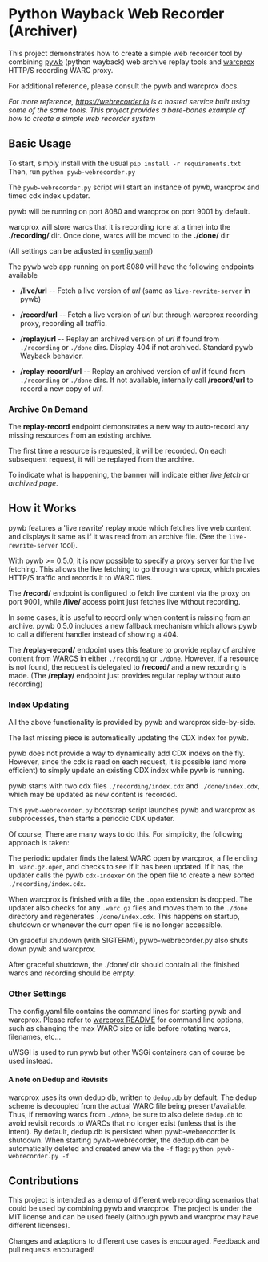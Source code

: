Python Wayback Web Recorder (Archiver)
======================================

This project demonstrates how to create a simple web recorder tool by combining [pywb](https://github.com/ikreymer/pywb) (python wayback) web archive replay tools and [warcprox](github.com/internetarchive/warcprox) HTTP/S recording WARC proxy.

For additional reference, please consult the pywb and warcprox docs.

*For more reference, https://webrecorder.io is a hosted service built using some of the same tools. This project provides a bare-bones example of how to create a simple web recorder system*

Basic Usage
-----------

To start, simply install with the usual `pip install -r requirements.txt`
Then, run `python pywb-webrecorder.py`

The `pywb-webrecorder.py` script will start an instance of pywb, warcprox and timed cdx index updater.

pywb will be running on port 8080 and warcprox on port 9001 by default.

warcprox will store warcs that it is recording (one at a time) into the **./recording/** dir. Once done, warcs
will be moved to the **./done/** dir

(All settings can be adjusted in [config.yaml](https://github.com/ikreymer/pywb-webrecorder/blob/master/config.yaml))


The pywb web app running on port 8080 will have the following endpoints available

*  **/live/url** -- Fetch a live version of *url* (same as `live-rewrite-server` in pywb)

*  **/record/url** -- Fetch a live version of *url* but through warcprox recording proxy, recording all traffic.

*  **/replay/url** -- Replay an archived version of *url* if found from `./recording` or `./done` dirs. Display 404 if not archived. Standard pywb Wayback behavior.

*  **/replay-record/url** -- Replay an archived version of *url* if found from `./recording` or `./done` dirs. If not available, internally call **/record/url** to record a new copy of *url*.  

 
### Archive On Demand

The **replay-record** endpoint demonstrates a new way to auto-record any missing resources from an existing archive.

The first time a resource is requested, it will be recorded. On each subsequent request, it will be replayed from the archive.

To indicate what is happening, the banner will indicate either *live fetch* or *archived page*.


How it Works
------------

pywb features a 'live rewrite' replay mode which fetches live web content and displays it same as if it was read from an archive file. (See the `live-rewrite-server` tool).

With pywb >= 0.5.0, it is now possible to specify a proxy server for the live fetching. This allows the live fetching to go through warcprox,
which proxies HTTP/S traffic and records it to WARC files.

The **/record/** endpoint is configured to fetch live content via the proxy on port 9001, while **/live/** access point just fetches live without recording.

In some cases, it is useful to record only when content is missing from an archive. pywb 0.5.0 includes a new fallback mechanism which allows
pywb to call a different handler instead of showing a 404.

The **/replay-record/** endpoint uses this feature to provide replay of archive content from WARCS in either `./recording` or `./done`. However, if a resource is not found, the request is delegated to **/record/** and a new recording is made.
(The **/replay/** endpoint just provides regular replay without auto recording)


### Index Updating

All the above functionality is provided by pywb and warcprox side-by-side.

The last missing piece is automatically updating the CDX index for pywb.

pywb does not provide a way to dynamically add CDX indexs on the fly. However, since the cdx is read on each request,
it is possible (and more efficient) to simply update an existing CDX index while pywb is running.

pywb starts with two cdx files `./recording/index.cdx` and `./done/index.cdx`, which may be updated as new content is recorded.

This `pywb-webrecorder.py` bootstrap script launches pywb and warcprox as subprocesses, then starts a periodic CDX updater.

Of course, There are many ways to do this. For simplicity, the following approach is taken:

The periodic updater finds the latest WARC open by warcprox, a file ending in `.warc.gz.open`, and checks to see if it has been updated.
If it has, the updater calls the pywb `cdx-indexer` on the open file to create a new sorted `./recording/index.cdx`.

When warcprox is finished with a file, the `.open` extension is dropped. The updater also checks for any `.warc.gz` files and moves
them to the `./done` directory and regenerates `./done/index.cdx`. This happens on startup, shutdown or whenever the curr open file is no longer accessible.

On graceful shutdown (with SIGTERM), pywb-webrecorder.py also shuts down pywb and warcprox.

After graceful shutdown, the ./done/ dir should contain all the finished warcs and recording should be empty.

### Other Settings

The config.yaml file contains the command lines for starting pywb and warcprox. Please refer to [warcprox README](https://github.com/internetarchive/warcprox/blob/master/README.rst) for command line options, such as changing the max WARC size or idle before rotating warcs, filenames, etc...

uWSGI is used to run pywb but other WSGi containers can of course be used instead.

#### A note on Dedup and Revisits

warcprox uses its own dedup db, written to `dedup.db` by default. The dedup scheme is decoupled from the actual WARC file being present/available. Thus, if removing warcs from `./done`, be sure to also delete `dedup.db` to avoid revisit records to WARCs that no longer
exist (unless that is the intent).
By default, dedup.db is persisted when pywb-webrecorder is shutdown.
When starting pywb-webrecorder, the dedup.db can be automatically deleted and created anew via the `-f` flag: `python pywb-webrecorder.py -f` 


## Contributions

This project is intended as a demo of different web recording scenarios that could be used by combining pywb and warcprox. The project is under the MIT license and can be used freely (although pywb and warcprox may have different licenses).

Changes and adaptions to different use cases is encouraged. Feedback and pull requests encouraged!
